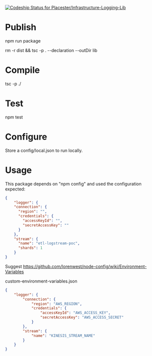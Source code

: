 [ ![Codeship Status for Placester/Infrastructure-Logging-Lib](https://app.codeship.com/projects/3b781920-9263-0134-372f-2e8e9f8a314e/status?branch=master)](https://app.codeship.com/projects/186105)

# Publish

npm run package

rm -r dist && tsc -p . --declaration --outDir lib

# Compile

tsc -p ./

# Test

npm test

# Configure

Store a config/local.json to run locally.

# Usage

This package depends on "npm config" and used the configuration expected:

``` json
{
    "logger": {
    "connection": {
      "region": "",
      "credentials": {
        "accessKeyId": "",
        "secretAccessKey": ""
      }
    },
    "stream": {
      "name": "etl-logstream-poc",
      "shards": 1
    }
}
```

Suggest https://github.com/lorenwest/node-config/wiki/Environment-Variables

custom-environment-variables.json

``` json
{
    "logger": {
        "connection": {
            "region": "AWS_REGION",
            "credentials": {
                "accessKeyId": "AWS_ACCESS_KEY",
                "secretAccessKey": "AWS_ACCESS_SECRET"
            }
        },
        "stream": {
            "name": "KINESIS_STREAM_NAME"
        }
    }
}
```